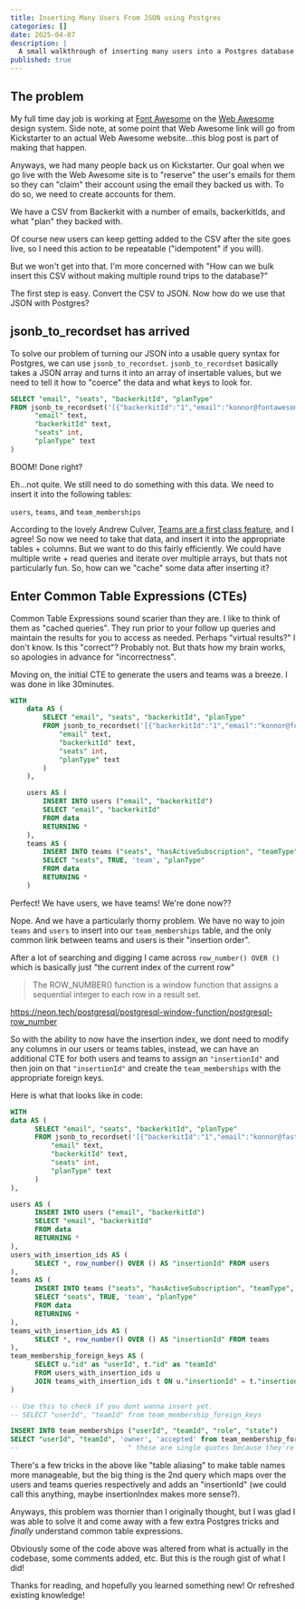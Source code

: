```yaml
---
title: Inserting Many Users From JSON using Postgres
categories: []
date: 2025-04-07
description: |
  A small walkthrough of inserting many users into a Postgres database from JSON using Common Table Expressions (CTEs)
published: true
---
```


## The problem

My full time day job is working at [Font Awesome](https://fontawesome.com/) on the [Web Awesome](https://webawesome.com)
design system. Side note, at some point that Web Awesome link will go from Kickstarter to an actual Web Awesome website...this blog post is part of making that happen.

Anyways, we had many people back us on Kickstarter. Our goal when we go live with the Web Awesome site is to "reserve" the user's emails for them so they can "claim" their account using the email they backed us with. To do so, we need to create accounts for them.

We have a CSV from Backerkit with a number of emails, backerkitIds, and what "plan" they backed with.

Of course new users can keep getting added to the CSV after the site goes live, so I need this action to be repeatable ("idempotent" if you will).

But we won't get into that. I'm more concerned with "How can we bulk insert this CSV without making multiple round trips to the database?"

The first step is easy. Convert the CSV to JSON. Now how do we use that JSON with Postgres?

## jsonb_to_recordset has arrived

To solve our problem of turning our JSON into a usable query syntax for Postgres, we can use `jsonb_to_recordset`. `jsonb_to_recordset` basically takes a JSON array and turns it into an array of insertable values, but we need to tell it how to "coerce" the data and what keys to look for.

```sql
SELECT "email", "seats", "backerkitId", "planType"
FROM jsonb_to_recordset('[{"backerkitId":"1","email":"konnor@fontawesome.com","seats":1,"planType":"pro"},{"backerkitId":"2","email":"konnor@webawesome.com","seats":5,"planType":"pro"}]'::jsonb) AS t (
	  "email" text,
	  "backerkitId" text,
	  "seats" int,
	  "planType" text
)
```

BOOM! Done right?

Eh...not quite. We still need to do something with this data. We need to insert it into the following tables:

`users`, `teams`, and `team_memberships`

According to the lovely Andrew Culver, [Teams are a first class feature](https://blog.bullettrain.co/teams-should-be-an-mvp-feature/), and I agree! So now we need to take that data, and insert it into the appropriate tables + columns. But we want to do this fairly efficiently. We could have multiple write + read queries and iterate over multiple arrays, but thats not particularly fun. So, how can we "cache" some data after inserting it?

## Enter Common Table Expressions (CTEs)

Common Table Expressions sound scarier than they are. I like to think of them as "cached queries". They run prior to your follow up queries and maintain the results for you to access as needed. Perhaps "virtual results?" I don't know. Is this "correct"? Probably not. But thats how my brain works, so apologies in advance for "incorrectness".

Moving on, the initial CTE to generate the users and teams was a breeze. I was done in like 30minutes.

```sql
WITH
	data AS (
	    SELECT "email", "seats", "backerkitId", "planType"
	    FROM jsonb_to_recordset('[{"backerkitId":"1","email":"konnor@fontawesome.com","seats":1,"planType":"pro"},{"backerkitId":"2","email":"konnor@webawesome.com","seats":5,"planType":"pro"}]'::jsonb) AS t (
	        "email" text,
	        "backerkitId" text,
	        "seats" int,
	        "planType" text
	    )
	),

	users AS (
	    INSERT INTO users ("email", "backerkitId")
	    SELECT "email", "backerkitId"
	    FROM data
	    RETURNING *
	),
	teams AS (
	    INSERT INTO teams ("seats", "hasActiveSubscription", "teamType", "planType")
	    SELECT "seats", TRUE, 'team', "planType"
	    FROM data
	    RETURNING *
	)
```

Perfect! We have users, we have teams! We're done now??

Nope. And we have a particularly thorny problem. We have no way to join `teams` and `users` to insert into our `team_memberships` table, and the only common link between teams and users is their "insertion order".


After a lot of searching and digging I came across `row_number() OVER ()` which is basically just "the current index of the current row"

> The ROW_NUMBER() function is a window function that assigns a sequential integer to each row in a result set.

<https://neon.tech/postgresql/postgresql-window-function/postgresql-row_number>

So with the ability to now have the insertion index, we dont need to modify any columns in our users or teams tables, instead, we can have an additional CTE for both users and teams to assign an `"insertionId"` and then join on that `"insertionId"` and create the `team_memberships` with the appropriate foreign keys.

Here is what that looks like in code:

```sql
WITH
data AS (
	  SELECT "email", "seats", "backerkitId", "planType"
	  FROM jsonb_to_recordset('[{"backerkitId":"1","email":"konnor@fast.com","seats":1,"planType":"pro"},{"backerkitId":"2","email":"konnor@fasst.com","seats":5,"planType":"pro"}]'::jsonb) AS t (
	      "email" text,
	      "backerkitId" text,
	      "seats" int,
	      "planType" text
	  )
),

users AS (
	  INSERT INTO users ("email", "backerkitId")
	  SELECT "email", "backerkitId"
	  FROM data
	  RETURNING *
),
users_with_insertion_ids AS (
	  SELECT *, row_number() OVER () AS "insertionId" FROM users
),
teams AS (
	  INSERT INTO teams ("seats", "hasActiveSubscription", "teamType", "planType")
	  SELECT "seats", TRUE, 'team', "planType"
	  FROM data
	  RETURNING *
),
teams_with_insertion_ids AS (
	  SELECT *, row_number() OVER () AS "insertionId" FROM teams
),
team_membership_foreign_keys AS (
	  SELECT u."id" as "userId", t."id" as "teamId"
	  FROM users_with_insertion_ids u
	  JOIN teams_with_insertion_ids t ON u."insertionId" = t."insertionId"
)

-- Use this to check if you dont wanna insert yet.
-- SELECT "userId", "teamId" from team_membership_foreign_keys

INSERT INTO team_memberships ("userId", "teamId", "role", "state")
SELECT "userId", "teamId", 'owner', 'accepted' from team_membership_foreign_keys
--                           ^ these are single quotes because they're "static" or "literals" that will be applied to every membership
```

There's a few tricks in the above like "table aliasing" to make table names more manageable, but the big thing is the 2nd query which maps over the users and teams queries respectively and adds an "insertionId" (we could call this anything, maybe insertionIndex makes more sense?).

Anyways, this problem was thornier than I originally thought, but I was glad I was able to solve it and come away with a few extra Postgres tricks and *finally* understand common table expressions.

Obviously some of the code above was altered from what is actually in the codebase, some comments added, etc. But this is the rough gist of what I did!

Thanks for reading, and hopefully you learned something new! Or refreshed existing knowledge!
